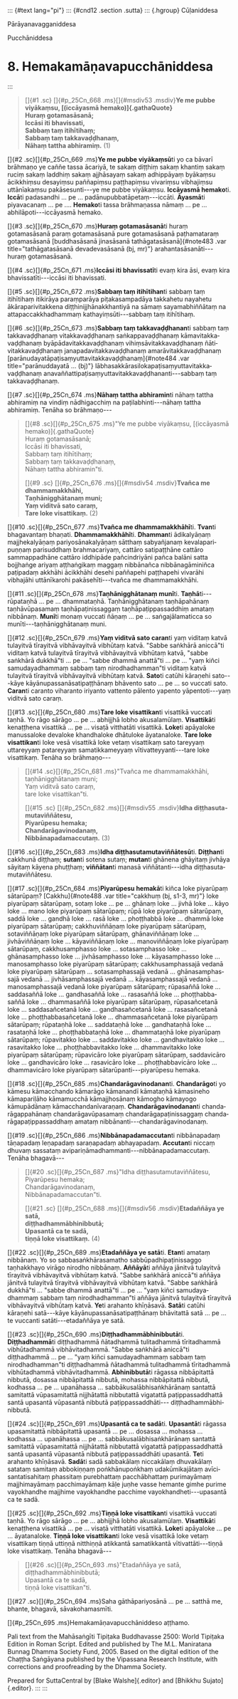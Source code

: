 ::: {#text lang="pi"}
::: {#cnd12 .section .sutta}
::: {.hgroup}
Cūḷaniddesa

Pārā­yana­vagga­niddesa

Pucchāniddesa

# 8. Hema­ka­māṇa­va­pucchā­niddesa
:::

> []{#1 .sc} []{#p_25Cn_668 .ms}[]{#msdiv53 .msdiv}**Ye me pubbe
> viyākaṃsu, [(iccāyasmā hemako)]{.gathaQuote}**\
> **Huraṃ gotamasāsanā;**\
> **Iccāsi iti bhavissati,**\
> **Sabbaṃ taṃ itihītihaṃ;**\
> **Sabbaṃ taṃ takkavaḍḍhanaṃ,**\
> **Nāhaṃ tattha abhiramiṃ.** (1)

[]{#2 .sc}[]{#p_25Cn_669 .ms}**Ye me pubbe viyākaṃsū**ti yo ca bāvarī
brāhmaṇo ye caññe tassa ācariyā, te sakaṃ diṭṭhiṃ sakaṃ khantiṃ sakaṃ
ruciṃ sakaṃ laddhiṃ sakaṃ ajjhāsayaṃ sakaṃ adhippāyaṃ byākaṃsu
ācikkhiṃsu desayiṃsu paññapiṃsu paṭṭhapiṃsu vivariṃsu vibhajiṃsu
uttānīakaṃsu pakāsesunti---ye me pubbe viyākaṃsu. **Iccāyasmā
hemako**ti. **Iccā**ti padasandhi ... pe ...
padānu­pubba­tā­petaṃ---iccāti. **Āyasmā**ti piyavacanaṃ ... pe ....
**Hemako**ti tassa brāhmaṇassa nāmaṃ ... pe ... abhilāpoti---iccāyasmā
hemako.

[]{#3 .sc}[]{#p_25Cn_670 .ms}**Huraṃ gotamasāsanā**ti huraṃ gotamasāsanā
paraṃ gotamasāsanā pure gotamasāsanā paṭhamataraṃ gotamasāsanā
[buddhasāsanā jinasāsanā tathā­gata­sāsanā]{#note483 .var
title="tathā­gata­sāsanā devadevasāsanā (bj, mr)"}
arahan­ta­sāsanāti---huraṃ gotamasāsanā.

[]{#4 .sc}[]{#p_25Cn_671 .ms}**Iccāsi iti bhavissatī**ti evaṃ kira āsi,
evaṃ kira bhavissatīti---iccāsi iti bhavissati.

[]{#5 .sc}[]{#p_25Cn_672 .ms}**Sabbaṃ taṃ itihītihan**ti sabbaṃ taṃ
itihītihaṃ itikirāya paraṃparāya piṭaka­sam­padāya takkahetu nayahetu
ākāra­pari­vitak­kena diṭṭhi­nij­jhā­nak­khan­tiyā na sāmaṃ
saya­ma­bhiñ­ñā­taṃ na attapaccak­kha­dhammaṃ kathayiṃsūti---sabbaṃ taṃ
itihītihaṃ.

[]{#6 .sc}[]{#p_25Cn_673 .ms}**Sabbaṃ taṃ takkavaḍḍhanan**ti sabbaṃ taṃ
takkavaḍḍhanaṃ vitak­ka­vaḍḍha­naṃ saṅkap­pa­vaḍ­ḍha­naṃ
kāmavitak­ka­vaḍḍha­naṃ ­byāpā­da­vitak­ka­vaḍḍha­naṃ
vihiṃ­sā­vitak­ka­vaḍḍha­naṃ ñāti­vitak­ka­vaḍḍha­naṃ
jana­pada­vitak­ka­vaḍḍha­naṃ ama­rāvitak­ka­vaḍḍha­naṃ
[parā­nudaya­tā­paṭi­saṃ­yutta­vitak­ka­vaḍḍha­naṃ]{#note484 .var
title="parānuddayatā ... (bj)"}
lābhasakkā­ra­siloka­paṭi­saṃ­yutta­vitak­ka­vaḍḍha­naṃ
anavaññat­ti­paṭi­saṃ­yutta­vitak­ka­vaḍḍha­nanti---sabbaṃ taṃ
takkavaḍḍhanaṃ.

[]{#7 .sc}[]{#p_25Cn_674 .ms}**Nāhaṃ tattha abhiramin**ti nāhaṃ tattha
abhiramiṃ na vindiṃ nādhigacchiṃ na paṭilabhinti---nāhaṃ tattha
abhiramiṃ. Tenāha so brāhmaṇo---

> []{#8 .sc}[]{#p_25Cn_675 .ms}"Ye me pubbe viyākaṃsu, [(iccāyasmā
> hemako)]{.gathaQuote}\
> Huraṃ gotamasāsanā;\
> Iccāsi iti bhavissati,\
> Sabbaṃ taṃ itihītihaṃ;\
> Sabbaṃ taṃ takkavaḍḍhanaṃ,\
> Nāhaṃ tattha abhiramin"ti.
>
> []{#9 .sc} []{#p_25Cn_676 .ms}[]{#msdiv54 .msdiv}**Tvañca me
> dhammamakkhāhi,**\
> **Taṇhā­nig­ghāta­naṃ muni;**\
> **Yaṃ viditvā sato caraṃ,**\
> **Tare loke visattikaṃ.** (2)

[]{#10 .sc}[]{#p_25Cn_677 .ms}**Tvañca me dhammamakkhāhī**ti. **Tvan**ti
bhagavantaṃ bhaṇati. **Dhammamakkhāhī**ti. **Dhamman**ti ādikalyāṇaṃ
majjhekalyāṇaṃ pari­yosāna­kal­yāṇaṃ sātthaṃ sabyañjanaṃ
kevala­pari­puṇṇaṃ parisuddhaṃ brahmacariyaṃ, cattāro satipaṭṭhāne
cattāro sammappadhāne cattāro iddhipāde pañcindriyāni pañca balāni satta
bojjhaṅge ariyaṃ aṭṭhaṅgikaṃ maggaṃ nibbānañca nib­bā­nagā­mi­niñca
paṭipadaṃ akkhāhi ācikkhāhi desehi paññapehi paṭṭhapehi vivarāhi
vibhajāhi uttānīkarohi pakāsehīti---tvañca me dhammamakkhāhi.

[]{#11 .sc}[]{#p_25Cn_678 .ms}**Taṇhā­nig­ghāta­naṃ munī**ti.
**Taṇhā**ti---rūpataṇhā ... pe ... dhammataṇhā. Taṇhā­nig­ghāta­naṃ
taṇhāpahānaṃ taṇhāvūpasamaṃ taṇhā­paṭi­nissag­gaṃ
taṇhā­pa­ṭippas­sad­dhiṃ amataṃ nibbānaṃ. **Munī**ti monaṃ vuccati ñāṇaṃ
... pe ... saṅga­jāla­maticca so munīti---taṇhā­nig­ghāta­naṃ muni.

[]{#12 .sc}[]{#p_25Cn_679 .ms}**Yaṃ viditvā sato caran**ti yaṃ viditaṃ
katvā tulayitvā tīrayitvā vibhāvayitvā vibhūtaṃ katvā. "Sabbe saṅkhārā
aniccā"ti viditaṃ katvā tulayitvā tīrayitvā vibhāvayitvā vibhūtaṃ katvā,
"sabbe saṅkhārā dukkhā"ti ... pe ... "sabbe dhammā anattā"ti ... pe ...
"yaṃ kiñci samuda­ya­dhammaṃ sabbaṃ taṃ nirodhadhamman"ti viditaṃ katvā
tulayitvā tīrayitvā vibhāvayitvā vibhūtaṃ katvā. **Sato**ti catūhi
kāraṇehi sato---kāye kāyānupas­sanā­sati­paṭṭhā­naṃ bhāvento sato ... pe
... so vuccati sato. **Caran**ti caranto viharanto iriyanto vattento
pālento yapento yāpentoti---yaṃ viditvā sato caraṃ.

[]{#13 .sc}[]{#p_25Cn_680 .ms}**Tare loke visattikan**ti visattikā
vuccati taṇhā. Yo rāgo sārāgo ... pe ... abhijjhā lobho akusalamūlaṃ.
**Visattikā**ti kenaṭṭhena visattikā ... pe ... visaṭā vitthatāti
visattikā. **Loke**ti apāyaloke manussaloke devaloke khandhaloke
dhātuloke āyatanaloke. **Tare loke visattikan**ti loke vesā visattikā
loke vetaṃ visattikaṃ sato tareyyaṃ uttareyyaṃ patareyyaṃ
samatik­kamey­yaṃ ­vīti­vat­tey­yanti---tare loke visattikaṃ. Tenāha so
brāhmaṇo---

> []{#14 .sc}[]{#p_25Cn_681 .ms}"Tvañca me dhammamakkhāhi,\
> taṇhā­nig­ghāta­naṃ muni;\
> Yaṃ viditvā sato caraṃ,\
> tare loke visattikan"ti.
>
> []{#15 .sc} []{#p_25Cn_682 .ms}[]{#msdiv55 .msdiv}**Idha
> diṭṭha­suta­muta­viñ­ñā­tesu,**\
> **Piyarūpesu hemaka;**\
> **Chanda­rāga­vinoda­naṃ,**\
> **Nib­bā­na­pada­maccutaṃ.** (3)

[]{#16 .sc}[]{#p_25Cn_683 .ms}**Idha diṭṭha­suta­muta­viñ­ñā­tesū**ti.
**Diṭṭhan**ti cakkhunā diṭṭhaṃ; **sutan**ti sotena sutaṃ; **mutan**ti
ghānena ghāyitaṃ jivhāya sāyitaṃ kāyena phuṭṭhaṃ; **viññātan**ti manasā
viññātanti---idha diṭṭha­suta­muta­viñ­ñā­tesu.

[]{#17 .sc}[]{#p_25Cn_684 .ms}**Piyarūpesu hemakā**ti kiñca loke
piyarūpaṃ sātarūpaṃ? [Cakkhu]{#note488 .var
title="cakkhuṃ (bj, s1-3, mr)"} loke piyarūpaṃ sātarūpaṃ, sotaṃ loke ...
pe ... ghānaṃ loke ... jivhā loke ... kāyo loke ... mano loke piyarūpaṃ
sātarūpaṃ; rūpā loke piyarūpaṃ sātarūpaṃ, saddā loke ... gandhā loke ...
rasā loke ... phoṭṭhabbā loke ... dhammā loke piyarūpaṃ sātarūpaṃ;
cakkhuviññāṇaṃ loke piyarūpaṃ sātarūpaṃ, sotaviññāṇaṃ loke piyarūpaṃ
sātarūpaṃ, ghānaviññāṇaṃ loke ... jivhāviññāṇaṃ loke ... kāyaviññāṇaṃ
loke ... manoviññāṇaṃ loke piyarūpaṃ sātarūpaṃ, cak­khu­samphasso loke
... sotasamphasso loke ... ghānasamphasso loke ... jivhāsamphasso loke
... kāyasamphasso loke ... manosamphasso loke piyarūpaṃ sātarūpaṃ;
cak­khu­samphas­sajā vedanā loke piyarūpaṃ sātarūpaṃ ...
sota­samphas­sajā vedanā ... ghāna­samphas­sajā vedanā ...
jivhā­samphas­sajā vedanā ... kāya­samphas­sajā vedanā ...
mano­samphas­sajā vedanā loke piyarūpaṃ sātarūpaṃ; rūpasaññā loke ...
saddasaññā loke ... gandhasaññā loke ... rasasaññā loke ...
­phoṭṭhab­ba­saññā loke ... dhammasaññā loke piyarūpaṃ sātarūpaṃ,
rūpasañcetanā loke ... saddasañcetanā loke ... gandha­sañ­cetanā loke
... rasasañcetanā loke ... ­phoṭṭhab­ba­sañ­cetanā loke ...
dhamma­sañ­cetanā loke piyarūpaṃ sātarūpaṃ; rūpataṇhā loke ...
saddataṇhā loke ... gandhataṇhā loke ... rasataṇhā loke ...
­phoṭṭhab­ba­taṇhā loke ... dhammataṇhā loke piyarūpaṃ sātarūpaṃ;
rūpavitakko loke ... saddavitakko loke ... gandhavitakko loke ...
rasavitakko loke ... ­phoṭṭhab­ba­vitakko loke ... dhammavitakko loke
piyarūpaṃ sātarūpaṃ; rūpavicāro loke piyarūpaṃ sātarūpaṃ, saddavicāro
loke ... gandhavicāro loke ... rasavicāro loke ... ­phoṭṭhab­ba­vicāro
loke ... dhammavicāro loke piyarūpaṃ sātarūpanti---piyarūpesu hemaka.

[]{#18 .sc}[]{#p_25Cn_685 .ms}**Chanda­rāga­vinoda­nan**ti.
**Chandarāgo**ti yo kāmesu kāmacchando kāmarāgo kāmanandī kāmataṇhā
kāmasineho kāmapariḷāho kāmamucchā kāmajjhosānaṃ kāmogho kāmayogo
kāmupādānaṃ kāmacchan­da­nīvara­ṇaṃ. **Chanda­rāga­vinoda­nan**ti
­chanda­rāgap­pahānaṃ ­chanda­rāga­vū­pasa­maṃ
­chanda­rāga­paṭi­nissag­gaṃ ­chanda­rāga­pa­ṭippas­sad­dhaṃ amataṃ
nibbānanti---­chanda­rāga­vinoda­naṃ.

[]{#19 .sc}[]{#p_25Cn_686 .ms}**Nib­bā­na­pada­maccutan**ti nibbānapadaṃ
tāṇapadaṃ leṇapadaṃ saraṇapadaṃ abhayapadaṃ. **Accutan**ti niccaṃ dhuvaṃ
sassataṃ avi­pari­ṇāma­dhammanti---nib­bā­na­pada­maccutaṃ. Tenāha
bhagavā---

> []{#20 .sc}[]{#p_25Cn_687 .ms}"Idha diṭṭha­suta­muta­viñ­ñā­tesu,\
> Piyarūpesu hemaka;\
> Chanda­rāga­vinoda­naṃ,\
> Nib­bā­na­pada­maccutan"ti.
>
> []{#21 .sc} []{#p_25Cn_688 .ms}[]{#msdiv56 .msdiv}**Etadaññāya ye
> satā,**\
> **diṭṭha­dhammā­bhi­nibbutā;**\
> **Upasantā ca te sadā,**\
> **tiṇṇā loke visattikaṃ.** (4)

[]{#22 .sc}[]{#p_25Cn_689 .ms}**Etadaññāya ye satā**ti. **Etan**ti
amataṃ nibbānaṃ. Yo so sabba­saṅ­khā­ra­sama­tho
sabbū­padhipa­ṭi­nissaggo taṇhakkhayo virāgo nirodho nibbānaṃ.
**Aññāyā**ti aññāya jānitvā tulayitvā tīrayitvā vibhāvayitvā vibhūtaṃ
katvā. "Sabbe saṅkhārā aniccā"ti aññāya jānitvā tulayitvā tīrayitvā
vibhāvayitvā vibhūtaṃ katvā. "Sabbe saṅkhārā dukkhā"ti ... "sabbe dhammā
anattā"ti ... pe ... "yaṃ kiñci samuda­ya­dhammaṃ sabbaṃ taṃ
nirodhadhamman"ti aññāya jānitvā tulayitvā tīrayitvā vibhāvayitvā
vibhūtaṃ katvā. **Ye**ti arahanto khīṇāsavā. **Satā**ti catūhi kāraṇehi
satā---kāye kāyānupas­sanā­sati­paṭṭhā­naṃ bhāvitattā satā ... pe ... te
vuccanti satāti---etadaññāya ye satā.

[]{#23 .sc}[]{#p_25Cn_690 .ms}**Diṭṭha­dhammā­bhi­nibbutā**ti.
**Diṭṭhadhammā**ti diṭṭhadhammā ñātadhammā tulitadhammā tīritadhammā
vibhūtadhammā ­vibhā­vi­ta­dhammā. "Sabbe saṅkhārā aniccā"ti
diṭṭhadhammā ... pe ... "yaṃ kiñci samuda­ya­dhammaṃ sabbaṃ taṃ
nirodhadhamman"ti diṭṭhadhammā ñātadhammā tulitadhammā tīritadhammā
vibhūtadhammā ­vibhā­vi­ta­dhammā. **Abhinibbutā**ti rāgassa
nibbāpitattā nibbutā, dosassa nibbāpitattā nibbutā, mohassa nibbāpitattā
nibbutā, kodhassa ... pe ... upanāhassa ...
sabbā­kusa­lābhi­saṅ­khā­rā­naṃ santattā samitattā vūpasamitattā
nijjhātattā nibbutattā vigatattā paṭippas­sad­dhattā santā upasantā
vūpasantā nibbutā paṭippas­sad­dhāti--- diṭṭha­dhammā­bhi­nibbutā.

[]{#24 .sc}[]{#p_25Cn_691 .ms}**Upasantā ca te sadā**ti. **Upasantā**ti
rāgassa upasamitattā nibbāpitattā upasantā ... pe ... dosassa ...
mohassa ... kodhassa ... upanāhassa ... pe ...
sabbā­kusa­lābhi­saṅ­khā­rā­naṃ santattā samitattā vūpasamitattā
nijjhātattā nibbutattā vigatattā paṭippas­sad­dhattā santā upasantā
vūpasantā nibbutā paṭippas­sad­dhāti upasantā. **Te**ti arahanto
khīṇāsavā. **Sadā**ti sadā sabbakālaṃ niccakālaṃ dhuvakālaṃ satataṃ
samitaṃ abbokiṇṇaṃ poṅkhā­nu­poṅkhaṃ udakūmikajātaṃ
avīci­santa­ti­sahitaṃ phassitaṃ purebhattaṃ pacchābhattaṃ purimayāmaṃ
majjhimayāmaṃ pacchimayāmaṃ kāḷe juṇhe vasse hemante gimhe purime
vayokhandhe majjhime vayokhandhe pacchime vayokhandheti---upasantā ca te
sadā.

[]{#25 .sc}[]{#p_25Cn_692 .ms}**Tiṇṇā loke visattikan**ti visattikā
vuccati taṇhā. Yo rāgo sārāgo ... pe ... abhijjhā lobho akusalamūlaṃ.
**Visattikā**ti kenaṭṭhena visattikā ... pe ... visaṭā vitthatāti
visattikā. **Loke**ti apāyaloke ... pe ... āyatanaloke. **Tiṇṇā loke
visattikan**ti loke vesā visattikā loke vetaṃ visattikaṃ tiṇṇā uttiṇṇā
nitthiṇṇā atikkantā samatikkantā vītivattāti---tiṇṇā loke visattikaṃ.
Tenāha bhagavā---

> []{#26 .sc}[]{#p_25Cn_693 .ms}"Etadaññāya ye satā,\
> diṭṭha­dhammā­bhi­nibbutā;\
> Upasantā ca te sadā,\
> tiṇṇā loke visattikan"ti.

[]{#27 .sc}[]{#p_25Cn_694 .ms}Saha gāthā­pari­yosānā ... pe ... satthā
me, bhante, bhagavā, sāvako­ha­masmīti.

[]{#p_25Cn_695 .ms}Hema­ka­māṇa­va­pucchā­niddeso aṭṭhamo.

Pali text from the Mahāsaṅgīti Tipiṭaka Buddhavasse 2500: World Tipiṭaka
Edition in Roman Script. Edited and published by The M.L. Maniratana
Bunnag Dhamma Society Fund, 2005. Based on the digital edition of the
Chaṭṭha Saṅgāyana published by the Vipassana Research Institute, with
corrections and proofreading by the Dhamma Society.

Prepared for SuttaCentral by [Blake Walshe]{.editor} and [Bhikkhu
Sujato]{.editor}.
:::
:::
